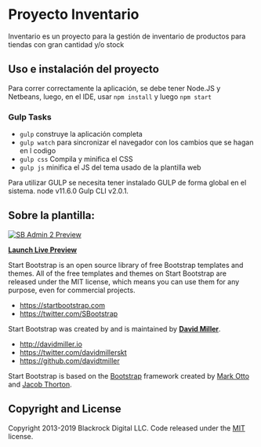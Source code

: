 # Proyecto Inventario

Inventario es un proyecto para la gestión de inventario de productos para tiendas con gran cantidad y/o stock

## Uso e instalación del proyecto

Para correr correctamente la aplicación, se debe tener Node.JS y Netbeans, luego, en el IDE, usar `npm install` y luego `npm start`

### Gulp Tasks

-   `gulp` construye la aplicación completa
-   `gulp watch` para sincronizar el navegador con los cambios que se hagan en l codigo
-   `gulp css` Compila y minifica el CSS
-   `gulp js` minifica el JS del tema usado de la plantilla web

Para utilizar GULP se necesita tener instalado GULP de forma global en el sistema.
node v11.6.0 
Gulp CLI v2.0.1.

## Sobre la plantilla:

[![SB Admin 2 Preview](https://startbootstrap.com/assets/img/screenshots/themes/sb-admin-2.png)](https://blackrockdigital.github.io/startbootstrap-sb-admin-2/)

**[Launch Live Preview](https://blackrockdigital.github.io/startbootstrap-sb-admin-2/)**

Start Bootstrap is an open source library of free Bootstrap templates and themes. All of the free templates and themes on Start Bootstrap are released under the MIT license, which means you can use them for any purpose, even for commercial projects.

-   <https://startbootstrap.com>
-   <https://twitter.com/SBootstrap>

Start Bootstrap was created by and is maintained by **[David Miller](http://davidmiller.io/)**.

-   <http://davidmiller.io>
-   <https://twitter.com/davidmillerskt>
-   <https://github.com/davidtmiller>

Start Bootstrap is based on the [Bootstrap](http://getbootstrap.com/) framework created by [Mark Otto](https://twitter.com/mdo) and [Jacob Thorton](https://twitter.com/fat).

## Copyright and License

Copyright 2013-2019 Blackrock Digital LLC. Code released under the [MIT](https://github.com/BlackrockDigital/startbootstrap-resume/blob/gh-pages/LICENSE) license.
